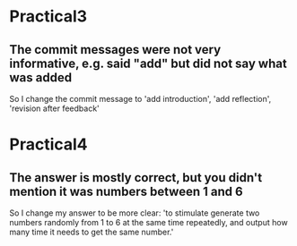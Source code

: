 # Practical3
## The commit messages were not very informative, e.g. said "add" but did not say what was added

So I change the commit message to 'add introduction', 'add reflection', 'revision after feedback'

# Practical4
## The answer is mostly correct, but you didn't mention it was numbers between 1 and 6

So I change my answer to be more clear: 'to stimulate generate two numbers randomly from 1 to 6 at the same time repeatedly, and output how many time it needs to get the same number.'